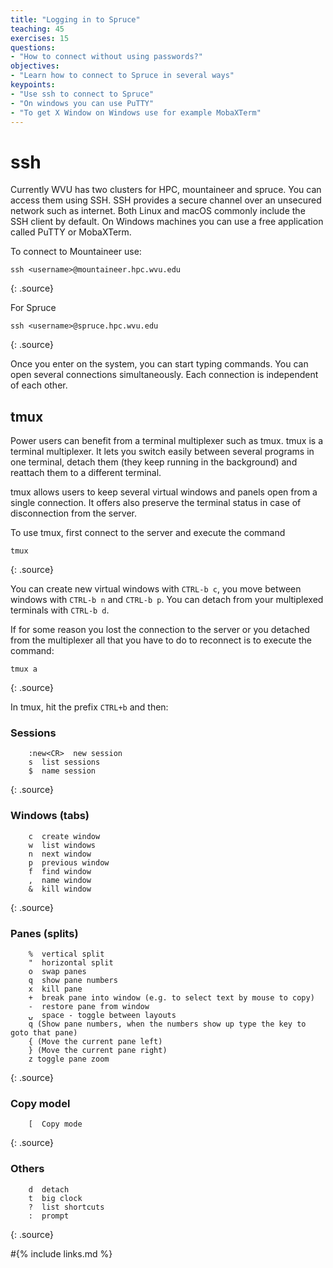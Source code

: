 ```yaml
---
title: "Logging in to Spruce"
teaching: 45
exercises: 15
questions:
- "How to connect without using passwords?"
objectives:
- "Learn how to connect to Spruce in several ways"
keypoints:
- "Use ssh to connect to Spruce"
- "On windows you can use PuTTY"
- "To get X Window on Windows use for example MobaXTerm"
---
```


# ssh

Currently WVU has two clusters for HPC, mountaineer and spruce. You can access them using SSH.
SSH provides a secure channel over an unsecured network such as internet.
Both Linux and macOS commonly include the SSH client by default. On Windows machines you can use a free application called PuTTY or MobaXTerm.

To connect to Mountaineer use:

~~~
ssh <username>@mountaineer.hpc.wvu.edu
~~~
{: .source}

For Spruce

~~~
ssh <username>@spruce.hpc.wvu.edu
~~~
{: .source}

Once you enter on the system, you can start typing commands. You can open several connections simultaneously. Each connection is independent of each other.

## tmux

Power users can benefit from a terminal multiplexer such as tmux.
tmux is a terminal multiplexer.
It lets you switch easily between several programs in one terminal, detach them
 (they keep running in the background) and reattach them to a different terminal.

tmux allows users to keep several virtual windows and panels open from a single connection. It offers also preserve the terminal status in case of disconnection from the server.

To use tmux, first connect to the server and execute the command

~~~
tmux
~~~
{: .source}

You can create new virtual windows with `CTRL-b c`, you move between windows with `CTRL-b n` and `CTRL-b p`. You can detach from your multiplexed terminals with `CTRL-b d`.

If for some reason you lost the connection to the server or you detached from the multiplexer all that you have to do to reconnect is to execute the command:

~~~
tmux a
~~~
{: .source}

In tmux, hit the prefix `CTRL+b` and then:

### Sessions
~~~
    :new<CR>  new session
    s  list sessions
    $  name session
~~~
{: .source}

### Windows (tabs)

~~~
    c  create window
    w  list windows
    n  next window
    p  previous window
    f  find window
    ,  name window
    &  kill window
~~~
{: .source}

### Panes (splits)

~~~
    %  vertical split
    "  horizontal split
    o  swap panes
    q  show pane numbers
    x  kill pane
    +  break pane into window (e.g. to select text by mouse to copy)
    -  restore pane from window
    ⍽  space - toggle between layouts
    q (Show pane numbers, when the numbers show up type the key to goto that pane)
    { (Move the current pane left)
    } (Move the current pane right)
    z toggle pane zoom
~~~
{: .source}

### Copy model

~~~
    [  Copy mode
~~~
{: .source}

### Others

~~~
    d  detach
    t  big clock
    ?  list shortcuts
    :  prompt
~~~
{: .source}

#{% include links.md %}
